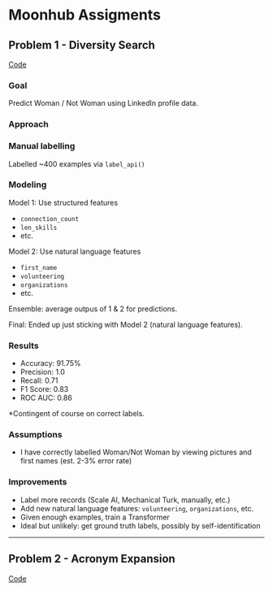 # Moonhub Assigments

## Problem 1 - Diversity Search
[Code](https://github.com/grantgasser/moonhub/blob/master/Moonhub_Diversity_Search.ipynb)

### Goal
Predict Woman / Not Woman using LinkedIn profile data.

### Approach
### Manual labelling
Labelled ~400 examples via `label_api()`

### Modeling
Model 1: Use structured features
- `connection_count`
- `len_skills`
- etc.

Model 2: Use natural language features
- `first_name`
- `volunteering`
- `organizations`
- etc.

Ensemble: average outpus of 1 & 2 for predictions.

Final: Ended up just sticking with Model 2 (natural language features).

### Results
- Accuracy: 91.75%
- Precision: 1.0
- Recall: 0.71
- F1 Score: 0.83
- ROC AUC: 0.86

*Contingent of course on correct labels.

### Assumptions
- I have correctly labelled Woman/Not Woman by viewing pictures and first names (est. 2-3% error rate) 

### Improvements
- Label more records (Scale AI, Mechanical Turk, manually, etc.)
- Add new natural language features: `volunteering`, `organizations`, etc.
- Given enough examples, train a Transformer
- Ideal but unlikely: get ground truth labels, possibly by self-identification

---------------------------------------------------------------------------

## Problem 2 - Acronym Expansion
[Code](https://github.com/grantgasser/moonhub/blob/master/Moonhub_Acronym_Expansion.ipynb)


